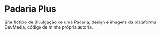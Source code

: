 # Padaria Plus
Site fictício de divulgação de uma Padaria, design e imagens da plataforma DevMedia, código de minha própria autoria.
